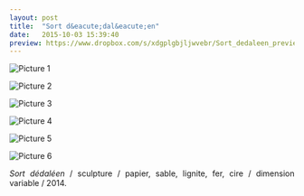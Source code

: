 ```yaml
---
layout: post
title:  "Sort d&eacute;dal&eacute;en"
date:   2015-10-03 15:39:40
preview: https://www.dropbox.com/s/xdgplgbjljwvebr/Sort_dedaleen_preview.jpg?raw=1 
---
```


![Picture 1](https://www.dropbox.com/s/4inw0spyuefh6ot/sort_dedaleen_2014.jpg?raw=1)

![Picture 2](https://www.dropbox.com/s/1ang8f6dj3q8zwi/Sort_dedaleen_2014%282%29.jpg?raw=1)

![Picture 3](https://www.dropbox.com/s/d9pqrf3s53hix45/Sort_dedaleen_2014%283%29.jpg?raw=1)

![Picture 4](https://www.dropbox.com/s/ytlovwzpsq9oke3/Sort_dedaleen_2014%284%29.jpg?raw=1)

![Picture 5](https://www.dropbox.com/s/g2um3jmaq7hozbi/Sort_dedaleen_2014%285%29.jpg?raw=1)

![Picture 6](https://www.dropbox.com/s/7k3fe047hp83c53/Sort_dedaleen_2014%286%29.jpg?raw=1)

<p style="text-align:justify">
<span style="font-style: italic;">Sort d&eacute;dal&eacute;en</span> / sculpture / papier, sable, lignite, fer, cire / dimension variable / 2014.
</p>

